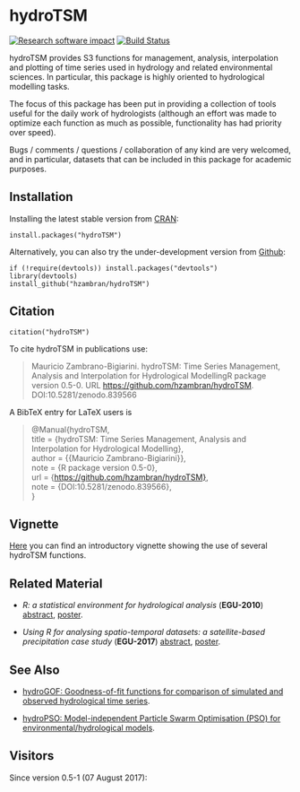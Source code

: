 # hydroTSM
[![Research software impact](http://depsy.org/api/package/cran/hydroTSM/badge.svg)](http://depsy.org/package/r/hydroTSM) [![Build Status](https://travis-ci.org/hzambran/hydroTSM.svg?branch=master)](https://travis-ci.org/hzambran/hydroTSM)

hydroTSM provides S3 functions for management, analysis, interpolation and plotting of time series used in hydrology and related environmental sciences. In particular, this package is highly oriented to hydrological modelling tasks.

The focus of this package has been put in providing a collection of tools useful for the daily work of hydrologists (although an effort was made to optimize each function as much as possible, functionality has had priority over speed).

Bugs / comments / questions / collaboration of any kind are very welcomed, and in particular, datasets that can be included in this package for academic purposes.


## Installation
Installing the latest stable version from [CRAN](https://CRAN.R-project.org/package=hydroTSM):
```{r}
install.packages("hydroTSM")
```

Alternatively, you can also try the under-development version from [Github](https://github.com/hzambran/hydroTSM):
```{r}
if (!require(devtools)) install.packages("devtools")
library(devtools)
install_github("hzambran/hydroTSM")
```


## Citation 
```{r}
citation("hydroTSM")
```

To cite hydroTSM in publications use:

>  Mauricio Zambrano-Bigiarini. hydroTSM: Time Series Management, Analysis and Interpolation for Hydrological ModellingR package version 0.5-0. URL https://github.com/hzambran/hydroTSM. DOI:10.5281/zenodo.839566


A BibTeX entry for LaTeX users is

>  @Manual{hydroTSM,  
>    title = {hydroTSM: Time Series Management, Analysis and Interpolation for Hydrological Modelling},  
>    author = {{Mauricio Zambrano-Bigiarini}},  
>    note = {R package version 0.5-0},  
>    url = {https://github.com/hzambran/hydroTSM},  
>    note = {DOI:10.5281/zenodo.839566},  
>  }


## Vignette 
[Here](https://cran.r-project.org/web/packages/hydroTSM/vignettes/hydroTSM_Vignette.pdf) you can find an introductory vignette showing the use of several hydroTSM functions.



## Related Material 

* *R: a statistical environment for hydrological analysis* (**EGU-2010**)  [abstract](http://meetingorganizer.copernicus.org/EGU2010/EGU2010-13008.pdf), [poster](http://www.slideshare.net/hzambran/egu2010-ra-statisticalenvironmentfordoinghydrologicalanalysis-9095709).

* *Using R for analysing spatio-temporal datasets: a satellite-based precipitation case study* (**EGU-2017**) [abstract](http://meetingorganizer.copernicus.org/EGU2017/EGU2017-18343.pdf), [poster](https://doi.org/10.5281/zenodo.570145).



## See Also 

* [hydroGOF: Goodness-of-fit functions for comparison of simulated and observed hydrological time series](https://github.com/hzambran/hydroGOF).

* [hydroPSO: Model-independent Particle Swarm Optimisation (PSO) for environmental/hydrological models](https://github.com/hzambran/hydroPSO).


## Visitors 

Since version 0.5-1 (07 August 2017):

<script type="text/javascript" id="clstr_globe" src="//cdn.clustrmaps.com/globe.js?d=v1akGPl4UpLsxa2kycQ79LEAUb7gI_Cxwnf23kaCJsE"></script>
